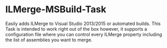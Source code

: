 # ILMerge-MSBuild-Task
Easily adds ILMerge to Visual Studio 2013/2015 or automated builds. This Task is intended to work right out of the box however, it supports a configuration file where you can control every ILMerge property including the list of assemblies you want to merge.
